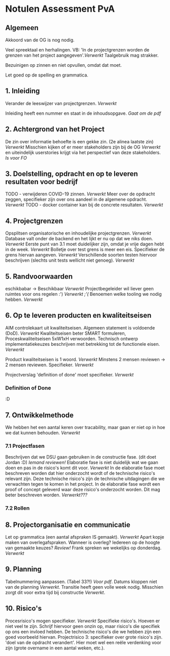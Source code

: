 # Notulen Assessment PvA

## Algemeen

Akkoord van de OG is nog nodig.

Veel spreektaal en herhalingen. 
VB: 'In de projectgrenzen worden de grenzen van het project aangegeven'.*Verwerkt*
Taalgebruik mag strakker.

Bezuinigen op zinnen en niet opvullen, omdat dat moet.

Let goed op de spelling en grammatica.

## 1. Inleiding

Verander de leeswijzer van projectgrenzen. *Verwerkt*

Inleiding heeft een nummer en staat in de inhoudsopgave. *Gaat om de pdf*

## 2. Achtergrond van het Project

De zin over informatie behoefte is een gekke zin. (2e alinea laatste zin) *Verwerkt*
Misschien kijken of er meer stakeholders zijn bij de OG *Verwerkt*
en uiteindelijk userstories krijgt via het perspectief van deze stakeholders. *Is voor FO*

## 3. Doelstelling, opdracht en op te leveren resultaten voor bedrijf
TODO - verwijderen COVID-19 zinnen. *Verwerkt*
Meer over de opdracht zeggen, specifieker zijn over ons aandeel in de algemene opdracht. *Verwerkt*
TODO - docker container kan bij de concrete resultaten. *Verwerkt*

## 4. Projectgrenzen

Opsplitsen organisatorische en inhoudelijke projectgrenzen. *Verwerkt*
Database valt onder de backend en het lijkt er nu op dat we niks doen. *Verwerkt*
Eerste punt van 3.1 moet duidelijker zijn, omdat je vrije dagen hebt in de week. *Verwerkt*
Bolletje over test grens is meer een eis. Specifieker de grens hiervan aangeven. *Verwerkt*
Verschillende soorten testen hiervoor beschrijven (slechts unit tests wellicht niet genoeg). *Verwerkt*

## 5. Randvoorwaarden

eschikbabar -> Beschikbaar *Verwerkt*
Projectbegeleider wil liever geen ruimtes voor ons regelen :') *Verwerkt ;'(*
Benoemen welke tooling we nodig hebben. *Verwerkt*

## 6. Op te leveren producten en kwaliteitseisen

AIM controlekaart uit kwaliteitseisen. Algemeen statement is voldoende (DoD). *Verwerkt*
Kwaliteitseisen beter SMART formuleren, Proceskwaliteitseisen 5xW1xH verwoorden. 
Technisch ontwerp implementatiekeuzes beschrijven met betrekking tot de functionele eisen. *Verwerkt*

Product kwaliteitseisen is 1 woord. *Verwerkt*
Minstens 2 mensen reviewen -> 2 mensen reviewen. Specifieker. *Verwerkt*

Projectverslag 'definition of done' moet specifieker. *Verwerkt*

### Definition of Done
:D

## 7. Ontwikkelmethode

We hebben het een aantal keren over tracability, maar gaan er niet op in hoe we dat kunnen behouden. *Verwerkt*

### 7.1 Projectfasen
Beschrijven dat we DSU gaan gebruiken in de constructie fase. (dit doet Jordan :D) *Iemand reviewen!* 
Elaboratie fase is niet duidelijk wat we gaan doen en pas in de risico's komt dit voor. *Verwerkt*
In de elaboratie fase moet beschreven worden dat hier onderzocht wordt of de technische risico's relevant zijn. Deze 
technische risico's zijn de technische uitdagingen die we verwachten tegen te komen in het project. In de elaboratie fase
wordt een proof of concept geleverd waar deze risico's onderzocht worden. Dit mag beter beschreven worden. *Verwerkt???*

### 7.2 Rollen

## 8. Projectorganisatie en communicatie
Let op grammatica (een aantal afspraken IS gemaakt). *Verwerkt*
Apart kopje maken van overlegafspraken. Wanneer is overleg? Iedereen op de hoogte van gemaakte keuzes? *Review!*
Frank spreken we wekelijks op donderdag. *Verwerkt*

## 9. Planning
Tabelnummering aanpassen. (Tabel 33?!) *Voor pdf*.
Datums kloppen niet van de planning *Verwerkt*.
Transitie heeft geen volle week nodig. Misschien zorgt dit voor extra tijd bij constructie *Verwerkt*.

## 10. Risico's
Procesrisico's mogen specifieker. *Verwerkt*
Specifieke risico's. Hoeven er niet veel te zijn. Schrijf hiervoor geen onzin op, maar risico's die specifiek
op ons een invloed hebben. De technische risico's die we hebben zijn een goed voorbeeld hiervan. 
Projectrisico 3: specifieker over grote risico's zijn. 'doel van de opdracht verandert'. Hier moet wel een 
reële verdenking voor zijn (grote overname in een aantal weken, etc.).

